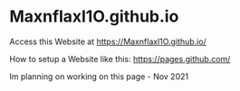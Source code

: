 # Maxnflaxl1O.github.io
Access this Website at https://Maxnflaxl1O.github.io/

How to setup a Website like this: https://pages.github.com/

Im planning on working on this page - Nov 2021
